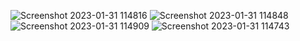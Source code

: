 ![Screenshot 2023-01-31 114816](https://user-images.githubusercontent.com/89999527/215842931-77a7394e-527e-4995-a3f1-6d6f6bb85bfb.png)
![Screenshot 2023-01-31 114848](https://user-images.githubusercontent.com/89999527/215842936-11459359-824d-483d-8779-0f63e805680e.png)
![Screenshot 2023-01-31 114909](https://user-images.githubusercontent.com/89999527/215842948-fe3fa5f8-b649-48fe-a5f5-a9cf9baa645c.png)
![Screenshot 2023-01-31 114743](https://user-images.githubusercontent.com/89999527/215842952-40c4c344-2aed-450d-9aa3-3366fd0d2cff.png)
